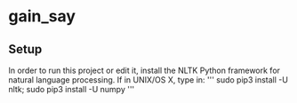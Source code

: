# gain_say
## Setup
In order to run this project or edit it, install the NLTK Python framework for natural language processing.
If in UNIX/OS X, type in:
'''
sudo pip3 install -U nltk; sudo pip3 install -U numpy
'''
